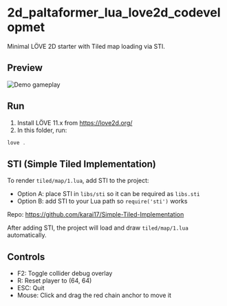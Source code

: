 # 2d_paltaformer_lua_love2d_codevelopmet


Minimal LÖVE 2D starter with Tiled map loading via STI.

## Preview

![Demo gameplay](./love_kvWX7bSqY6.gif)

## Run

1. Install LÖVE 11.x from https://love2d.org/
2. In this folder, run:

```powershell
love .
```

## STI (Simple Tiled Implementation)

To render `tiled/map/1.lua`, add STI to the project:

- Option A: place STI in `libs/sti` so it can be required as `libs.sti`
- Option B: add STI to your Lua path so `require('sti')` works

Repo: https://github.com/karai17/Simple-Tiled-Implementation

After adding STI, the project will load and draw `tiled/map/1.lua` automatically.


## Controls

- F2: Toggle collider debug overlay
- R: Reset player to (64, 64)
- ESC: Quit
- Mouse: Click and drag the red chain anchor to move it

